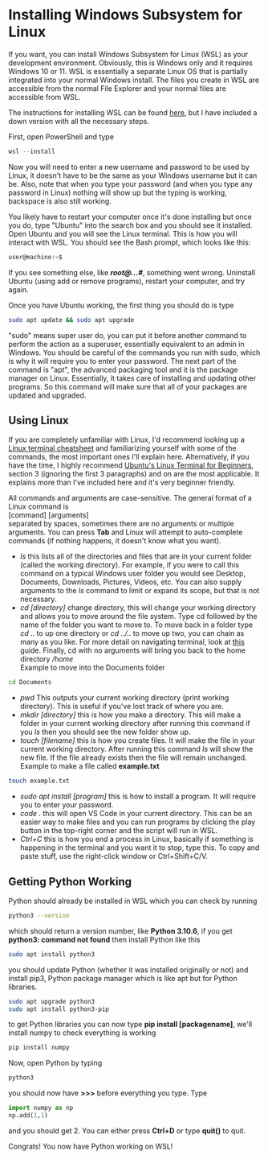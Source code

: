 # Installing Windows Subsystem for Linux
If you want, you can install Windows Subsystem for Linux (WSL) as your development environment. Obviously, this is Windows only and it requires Windows 10 or 11. WSL is essentially a separate Linux OS that is partially integrated into your normal Windows install. The files you create in WSL are accessible from the normal File Explorer and your normal files are accessible from WSL.

The instructions for installing WSL can be found [here](https://learn.microsoft.com/en-us/windows/wsl/install), but I have included a down version with all the necessary steps.

First, open PowerShell and type
```PowerShell
wsl --install
```
Now you will need to enter a new username and password to be used by Linux, it doesn't have to be the same as your Windows username but it can be. Also, note that when you type your password (and when you type any password in Linux) nothing will show up but the typing is working, backspace is also still working.

You likely have to restart your computer once it's done installing but once you do, type "Ubuntu" into the search box and you should see it installed. Open Ubuntu and you will see the Linux terminal. This is how you will interact with WSL. You should see the Bash prompt, which looks like this:
```bash
user@machine:~$
```
If you see something else, like ***root@...#***, something went wrong. Uninstall Ubuntu (using add or remove programs), restart your computer, and try again.

Once you have Ubuntu working, the first thing you should do is type
```bash
sudo apt update && sudo apt upgrade
```
"sudo" means super user do, you can put it before another command to perform the action as a superuser, essentially equivalent to an admin in Windows. You should be careful of the commands you run with sudo, which is why it will require you to enter your password. The next part of the command is "apt", the advanced packaging tool and it is the package manager on Linux. Essentially, it takes care of installing and updating other programs. So this command will make sure that all of your packages are updated and upgraded.


## Using Linux
If you are completely unfamiliar with Linux, I'd recommend looking up a [Linux terminal cheatsheet](https://www.stationx.net/linux-command-line-cheat-sheet/) and familiarizing yourself with some of the commands, the most important ones I'll explain here. Alternatively, if you have the time, I highly recommend [Ubuntu's Linux Terminal for Beginners](https://ubuntu.com/tutorials/command-line-for-beginners#1-overview), section 3 (ignoring the first 3 paragraphs) and on are the most applicable. It explains more than I've included here and it's very beginner friendly.

All commands and arguments are case-sensitive. The general format of a Linux command is\
[command] [arguments]\
separated by spaces, sometimes there are no arguments or multiple arguments. You can press **Tab** and Linux will attempt to auto-complete commands (if nothing happens, it doesn't know what you want).

- *ls* this lists all of the directories and files that are in your current folder (called the working directory). For example, if you were to call this command on a typical Windows user folder you would see Desktop, Documents, Downloads, Pictures, Videos, etc. You can also supply arguments to the *ls* command to limit or expand its scope, but that is not necessary.
- *cd [directory]* change directory, this will change your working directory and allows you to move around the file system. Type cd followed by the name of the folder you want to move to. To move back in a folder type *cd ..* to up one directory or *cd ../..* to move up two, you can chain as many as you like. For more detail on navigating terminal, look at [this](https://gomakethings.com/navigating-the-file-system-with-terminal/) guide. Finally, cd with no arguments will bring you back to the home directory */home*\
Example to move into the Documents folder
```bash
cd Documents
```
- *pwd* This outputs your current working directory (print working directory). This is useful if you've lost track of where you are.
- *mkdir [directory]* this is how you make a directory. This will make a folder in your current working directory after running this command if you *ls* then you should see the new folder show up.
- *touch [filename]* this is how you create files. It will make the file in your current working directory. After running this command *ls* will show the new file. If the file already exists then the file will remain unchanged.\
Example to make a file called **example.txt**
```bash
touch example.txt
```
- *sudo apt install [program]* this is how to install a program. It will require you to enter your password.
- *code .* this will open VS Code in your current directory. This can be an easier way to make files and you can run programs by clicking the play button in the top-right corner and the script will run in WSL.
- *Ctrl+C* this is how you end a process in Linux, basically if something is happening in the terminal and you want it to stop, type this. To copy and paste stuff, use the right-click window or Ctrl+Shift+C/V.

## Getting Python Working
Python should already be installed in WSL which you can check by running
```bash
python3 --version
```
which should return a version number, like **Python 3.10.6**, if you get **python3: command not found** then install Python like this
```bash
sudo apt install python3
```
you should update Python (whether it was installed originally or not) and install pip3, Python package manager which is like apt but for Python libraries.
```bash
sudo apt upgrade python3
sudo apt install python3-pip
```
to get Python libraries you can now type **pip install [packagename]**, we'll install numpy to check everything is working
```bash
pip install numpy
```
Now, open Python by typing
```bash
python3
```
you should now have **>>>** before everything you type. Type
```Python
import numpy as np
np.add(1,1)
```
and you should get 2. You can either press **Ctrl+D** or type **quit()** to quit.

Congrats! You now have Python working on WSL!
